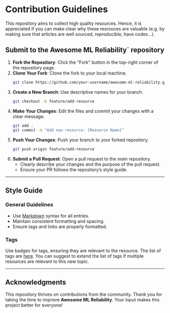 # Contribution Guidelines

This repository aims to collect high quality resources. Hence, it is appreciated if you can make clear why these resrouces are valuable (e.g. by making sure that articles are well sourced, reproducible, have codes...).

## Submit to the **Awesome ML Reliability**` repository
1. **Fork the Repository**: Click the "Fork" button in the top-right corner of the repository page.
2. **Clone Your Fork**: Clone the fork to your local machine.
   ```bash
   git clone https://github.com/your-username/awesome-ml-reliability.git
   ```
3. **Create a New Branch**: Use descriptive names for your branch.
   ```bash
   git checkout -b feature/add-resource
   ```
4. **Make Your Changes**: Edit the files and commit your changes with a clear message.
   ```bash
   git add .
   git commit -m "Add new resource: [Resource Name]"
   ```
5. **Push Your Changes**: Push your branch to your forked repository.
   ```bash
   git push origin feature/add-resource
   ```
6. **Submit a Pull Request**: Open a pull request to the main repository.
   - Clearly describe your changes and the purpose of the pull request.
   - Ensure your PR follows the repository’s style guide.

---

## Style Guide

### General Guidelines
- Use [Markdown](https://www.markdownguide.org/) syntax for all entries.
- Maintain consistent formatting and spacing.
- Ensure tags and links are properly formatted.

### Tags
Use badges for tags, ensuring they are relevant to the resource. The list of tags are [here](https://github.com/sharpenb/awesome-ml-reliability/blob/main/README.md#topics-summary-). You can suggest to extend the list of tags if multiple resources are relevant to this new topic.

---

## Acknowledgments

This repository thrives on contributions from the community. Thank you for taking the time to improve **Awesome ML Reliability**. Your input makes this project better for everyone!
